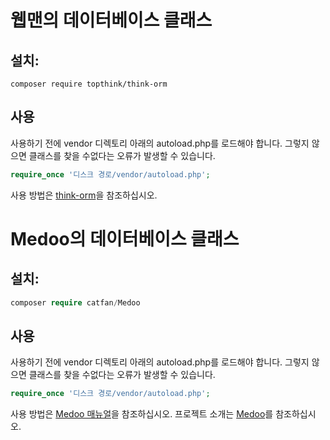 # 웹맨의 데이터베이스 클래스
## 설치:
```
composer require topthink/think-orm
```
## 사용
사용하기 전에 vendor 디렉토리 아래의 autoload.php를 로드해야 합니다. 그렇지 않으면 클래스를 찾을 수없다는 오류가 발생할 수 있습니다.
```php
require_once '디스크 경로/vendor/autoload.php';
```

사용 방법은 [think-orm](https://github.com/top-think/think-orm)을 참조하십시오.

# Medoo의 데이터베이스 클래스

## 설치:
```php
composer require catfan/Medoo
```

## 사용
사용하기 전에 vendor 디렉토리 아래의 autoload.php를 로드해야 합니다. 그렇지 않으면 클래스를 찾을 수없다는 오류가 발생할 수 있습니다.
```php
require_once '디스크 경로/vendor/autoload.php';
```

사용 방법은 [Medoo 매뉴얼](https://medoo.in/doc)을 참조하십시오.
프로젝트 소개는 [Medoo](https://github.com/catfan/Medoo)를 참조하십시오.
